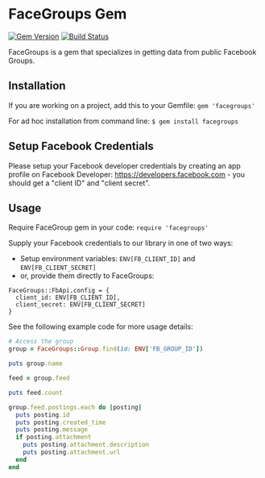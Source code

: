 # FaceGroups Gem

[![Gem Version](https://badge.fury.io/rb/facegroups.svg)](https://badge.fury.io/rb/facegroups)
[![Build Status](https://travis-ci.org/aditya-utama-wijaya/facegroups.svg?branch=master)](https://travis-ci.org/aditya-utama-wijaya/facegroups)

FaceGroups is a gem that specializes in getting data from public Facebook Groups.

## Installation

If you are working on a project, add this to your Gemfile: `gem 'facegroups'`

For ad hoc installation from command line:
```$ gem install facegroups```

## Setup Facebook Credentials

Please setup your Facebook developer credentials by creating an app profile on Facebook Developer: https://developers.facebook.com - you should get a "client ID" and "client secret".

## Usage

Require FaceGroup gem in your code: `require 'facegroups'`

Supply your Facebook credentials to our library in one of two ways:
- Setup environment variables: `ENV[FB_CLIENT_ID]` and `ENV[FB_CLIENT_SECRET]`
- or, provide them directly to FaceGroups:

```
FaceGroups::FbApi.config = {
  client_id: ENV[FB_CLIENT_ID],
  client_secret: ENV[FB_CLIENT_SECRET]
}
```

See the following example code for more usage details:

```ruby
# Access the group
group = FaceGroups::Group.find(id: ENV['FB_GROUP_ID'])

puts group.name

feed = group.feed

puts feed.count

group.feed.postings.each do |posting|
  puts posting.id
  puts posting.created_time
  puts posting.message
  if posting.attachment
    puts posting.attachment.description
    puts posting.attachment.url
  end
end
```
